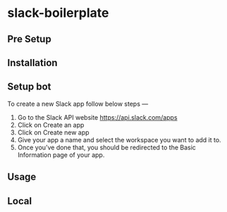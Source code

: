 # slack-boilerplate

## Pre Setup

## Installation 

## Setup bot
To create a new Slack app follow below steps —
1. Go to the Slack API website https://api.slack.com/apps
2. Click on Create an app
3. Click on Create new app
4. Give your app a name and select the workspace you want to add it to.
5. Once you’ve done that, you should be redirected to the Basic Information page of your app.

## Usage

## Local

